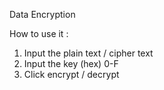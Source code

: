 Data Encryption

How to use it :
1. Input the plain text  / cipher text
2. Input the key (hex) 0-F
3. Click encrypt / decrypt
